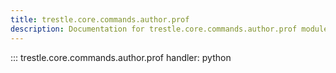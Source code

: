 ```yaml
---
title: trestle.core.commands.author.prof
description: Documentation for trestle.core.commands.author.prof module
---
```


::: trestle.core.commands.author.prof
handler: python
